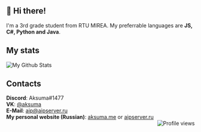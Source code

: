 ## 👋 Hi there!
I'm a 3rd grade student from RTU MIREA. My preferrable languages are **JS, C#, Python and Java**.

## My stats
![My Github Stats](https://github-readme-stats.vercel.app/api?username=AipNooBest&show_icons=true&theme=dark&count_private=true&include_all_commits=true&title_color=45cc06&icon_color=45cc06)

## Contacts
**Discord**: Aksuma#1477\
**VK**: [@aksuma](https://vk.com/aksuma)\
**E-Mail**: [aip@aipserver.ru](mailto:aip@aipserver.ru)\
**My personal website (Russian)**: [aksuma.me](https://aksuma.me) or [aipserver.ru](https://aipserver.ru)\
<img align="right" alt="Profile views" src="https://komarev.com/ghpvc/?username=AipNooBest&style=flat" />
